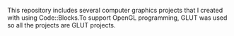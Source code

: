 This repository includes several computer graphics projects that I created with using Code::Blocks.To support OpenGL programming, GLUT was used so all the projects are GLUT projects.
